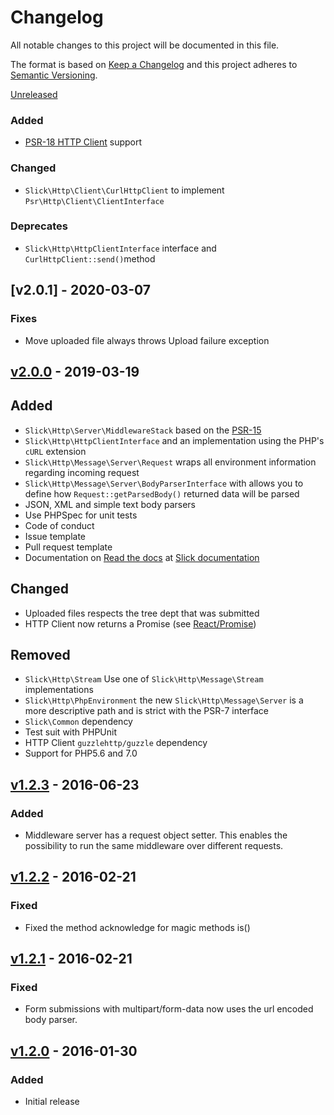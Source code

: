 # Changelog

All notable changes to this project will be documented in this file.

The format is based on [Keep a Changelog](http://keepachangelog.com/en/1.0.0/)
and this project adheres to [Semantic Versioning](http://semver.org/spec/v2.0.0.html).

[Unreleased]
### Added
- [PSR-18 HTTP Client](https://www.php-fig.org/psr/psr-18/) support
### Changed
- ``Slick\Http\Client\CurlHttpClient`` to implement ``Psr\Http\Client\ClientInterface``
### Deprecates
- ``Slick\Http\HttpClientInterface`` interface  and ``CurlHttpClient::send()``method

## [v2.0.1] - 2020-03-07
### Fixes
- Move uploaded file always throws Upload failure exception

## [v2.0.0] - 2019-03-19
## Added
- ``Slick\Http\Server\MiddlewareStack`` based on the [PSR-15](https://www.php-fig.org/psr/psr-15/)
- ``Slick\Http\HttpClientInterface`` and an implementation using the PHP's ``cURL`` extension
- ``Slick\Http\Message\Server\Request`` wraps all environment information regarding incoming request
- ``Slick\Http\Message\Server\BodyParserInterface`` with allows you to define how ``Request::getParsedBody()``
  returned data will be parsed
- JSON, XML and simple text body parsers
- Use PHPSpec for unit tests 
- Code of conduct
- Issue template
- Pull request template
- Documentation on [Read the docs](https://readthedocs.org/) at [Slick documentation](http://www.slick-framework.com)

## Changed
- Uploaded files respects the tree dept that was submitted
- HTTP Client now returns a Promise (see [React/Promise](https://github.com/reactphp/promise))

## Removed
- ``Slick\Http\Stream`` Use one of ``Slick\Http\Message\Stream`` implementations
- ``Slick\Http\PhpEnvironment`` the new ``Slick\Http\Message\Server`` is a more descriptive
  path and is strict with the PSR-7 interface
- ``Slick\Common`` dependency
- Test suit with PHPUnit
- HTTP Client ``guzzlehttp/guzzle`` dependency
- Support for PHP5.6 and 7.0

## [v1.2.3] - 2016-06-23
### Added
- Middleware server has a request object setter. This enables the possibility
  to run the same middleware over different requests.

## [v1.2.2] - 2016-02-21
### Fixed
- Fixed the method acknowledge for magic methods is<Method>()

## [v1.2.1] - 2016-02-21
### Fixed
- Form submissions with multipart/form-data now uses the url encoded body parser.

## [v1.2.0] - 2016-01-30 
### Added
- Initial release

[Unreleased]: https://github.com/slickframework/http/compare/v2.0.0...HEAD
[v2.0.0]: https://github.com/slickframework/http/compare/v1.2.3...v2.0.0
[v1.2.3]: https://github.com/slickframework/http/compare/v1.2.2...v1.2.3
[v1.2.2]: https://github.com/slickframework/http/compare/v1.2.1...v1.2.2
[v1.2.1]: https://github.com/slickframework/http/compare/v1.2.0...v1.2.1
[v1.2.0]: https://github.com/slickframework/http/compare/479ea2e...v1.2.0
